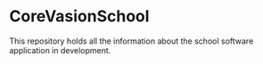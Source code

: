 # CoreVasionSchool
This repository holds all the information about the school software application in development.
